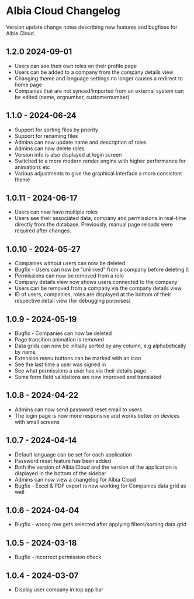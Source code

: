 # Albia Cloud Changelog
Version update change notes describing new features and bugfixes for Albia Cloud.

## 1.2.0 2024-09-01
- Users can see their own roles on their profile page
- Users can be added to a company from the company details view
- Changing theme and language settings no longer causes a redirect to home page
- Companies that are not synced/imported from an external system can be edited (name, orgnumber, customernumber)

## 1.1.0 - 2024-06-24
- Support for sorting files by priority
- Support for renaming files
- Admins can now update name and description of roles
- Admins can now delete roles
- Version info is also displayed at login screen
- Switched to a more modern render engine with higher performance for animations etc
- Various adjustments to give the graphical interface a more consistent theme

## 1.0.11 - 2024-06-17
- Users can now have multiple roles
- Users see their associated data, company and permissions in real-time directly from the database. Previously, manual page reloads were required after changes.

## 1.0.10 - 2024-05-27
- Companies without users can now be deleted
- Bugfix - Users can now be "unlinked" from a company before deleting it
- Permissions can now be removed from a role
- Company details view now shows users connected to the company
- Users can be removed from a company via the company details view
- ID of users, companies, roles are displayed at the bottom of their respective detail view (for debugging purposes)

## 1.0.9 - 2024-05-19
- Bugfix - Companies can now be deleted
- Page transition animation is removed
- Data grids can now be initially sorted by any column, e.g alphabetically by name
- Extension menu buttons can be marked with an icon
- See the last time a user was signed in
- See what permissions a user has via their details page
- Some form field validations are now improved and translated

## 1.0.8 - 2024-04-22
- Admins can now send password reset email to users
- The login page is now more responsive and works better on devices with small screens

## 1.0.7 - 2024-04-14
- Default language can be set for each application
- Password reset feature has been added
- Both the version of Albia Cloud and the version of the application is displayed in the bottom of the sidebar
- Admins can now view a changelog for Albia Cloud
- Bugfix - Excel & PDF export is now working for Companies data grid as well

## 1.0.6 - 2024-04-04
 - Bugfix - wrong row gets selected after applying filters/sorting data grid

## 1.0.5 - 2024-03-18
- Bugfix - incorrect permission check

## 1.0.4 - 2024-03-07
- Display user company in top app bar
